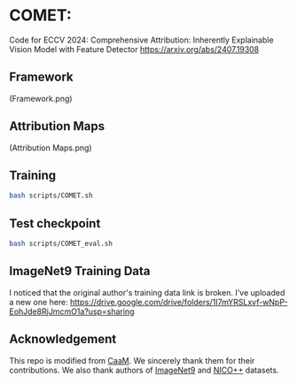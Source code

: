 
# COMET: 

Code for ECCV 2024:
Comprehensive Attribution: Inherently Explainable Vision Model with Feature Detector
https://arxiv.org/abs/2407.19308


## Framework
(Framework.png)

## Attribution Maps
(Attribution Maps.png)

## Training

```bash
bash scripts/COMET.sh
```
## Test checkpoint
```bash
bash scripts/COMET_eval.sh
```

## ImageNet9 Training Data

I noticed that the original author's training data link is broken. I've uploaded a new one here:
https://drive.google.com/drive/folders/1I7mYRSLxvf-wNpP-EohJde8RjJmcmO1a?usp=sharing

## Acknowledgement
This repo is modified from [CaaM](https://github.com/Wangt-CN/CaaM). We sincerely thank them for their contributions. We also thank authors of [ImageNet9](https://github.com/MadryLab/backgrounds_challenge) and [NICO++](https://github.com/xxgege/NICO-plus) datasets.
